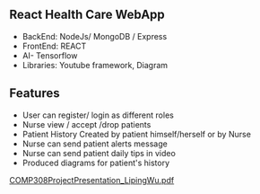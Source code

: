 ## React Health Care WebApp
*  BackEnd: NodeJs/ MongoDB / Express
*  FrontEnd: REACT
*  AI- Tensorflow
*  Libraries: Youtube framework, Diagram
  
## Features
*   User can register/ login as different roles
*   Nurse view / accept /drop patients
*   Patient History Created by patient himself/herself or by Nurse
*   Nurse can send patient alerts message
*   Nurse can send patient daily tips in video
*   Produced diagrams for patient's history

[COMP308ProjectPresentation_LipingWu.pdf](https://github.com/lipingwucs/React_HealthCare_WebApp/files/6231861/COMP308ProjectPresentation_LipingWu.pdf)

